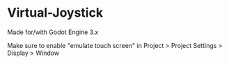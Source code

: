 # Virtual-Joystick

Made for/with Godot Engine 3.x

Make sure to enable "emulate touch screen" in Project > Project Settings > Display > Window
